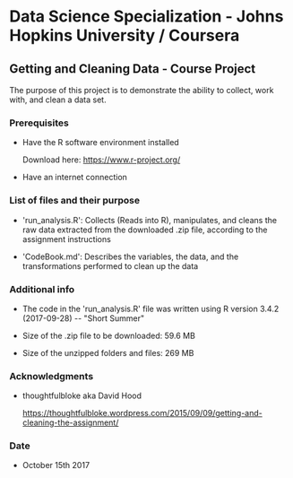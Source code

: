 # Data Science Specialization  - Johns Hopkins University / Coursera

## Getting and Cleaning Data - Course Project

The purpose of this project is to demonstrate the ability to collect, work with, and clean a data set.

### Prerequisites

* Have the R software environment installed

	Download here: https://www.r-project.org/

* Have an internet connection

### List of files and their purpose

* 'run_analysis.R': Collects (Reads into R), manipulates, and cleans the raw data extracted from the downloaded .zip file, according to the assignment instructions

* 'CodeBook.md': Describes the variables, the data, and the transformations performed to clean up the data

### Additional info

* The code in the 'run_analysis.R' file was written using R version 3.4.2 (2017-09-28) -- "Short Summer"

* Size of the .zip file to be downloaded: 59.6 MB

* Size of the unzipped folders and files: 269 MB

### Acknowledgments

* thoughtfulbloke aka David Hood

	https://thoughtfulbloke.wordpress.com/2015/09/09/getting-and-cleaning-the-assignment/

### Date

* October 15th 2017
